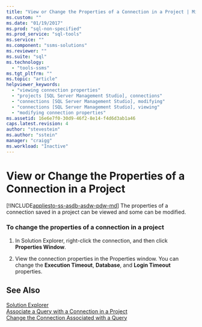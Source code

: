 ```yaml
---
title: "View or Change the Properties of a Connection in a Project | Microsoft Docs"
ms.custom: ""
ms.date: "01/19/2017"
ms.prod: "sql-non-specified"
ms.prod_service: "sql-tools"
ms.service: ""
ms.component: "ssms-solutions"
ms.reviewer: ""
ms.suite: "sql"
ms.technology: 
  - "tools-ssms"
ms.tgt_pltfrm: ""
ms.topic: "article"
helpviewer_keywords: 
  - "viewing connection properties"
  - "projects [SQL Server Management Studio], connections"
  - "connections [SQL Server Management Studio], modifying"
  - "connections [SQL Server Management Studio], viewing"
  - "modifying connection properties"
ms.assetid: 16e6e7f0-30d9-46f2-8e14-f4d6d3ab1a46
caps.latest.revision: 4
author: "stevestein"
ms.author: "sstein"
manager: "craigg"
ms.workload: "Inactive"
---
```

# View or Change the Properties of a Connection in a Project
[!INCLUDE[appliesto-ss-asdb-asdw-pdw-md](../../includes/appliesto-ss-asdb-asdw-pdw-md.md)]
The properties of a connection saved in a project can be viewed and some can be modified.  
  
### To change the properties of a connection in a project  
  
1.  In Solution Explorer, right-click the connection, and then click **Properties Window**.  
  
2.  View the connection properties in the Properties window. You can change the **Execution Timeout**, **Database**, and **Login Timeout** properties.  
  
## See Also  
[Solution Explorer](../../ssms/solution/solution-explorer.md)  
[Associate a Query with a Connection in a Project](../../ssms/solution/associate-a-query-with-a-connection-in-a-project.md)  
[Change the Connection Associated with a Query](../../ssms/solution/change-the-connection-associated-with-a-query.md)  
  
